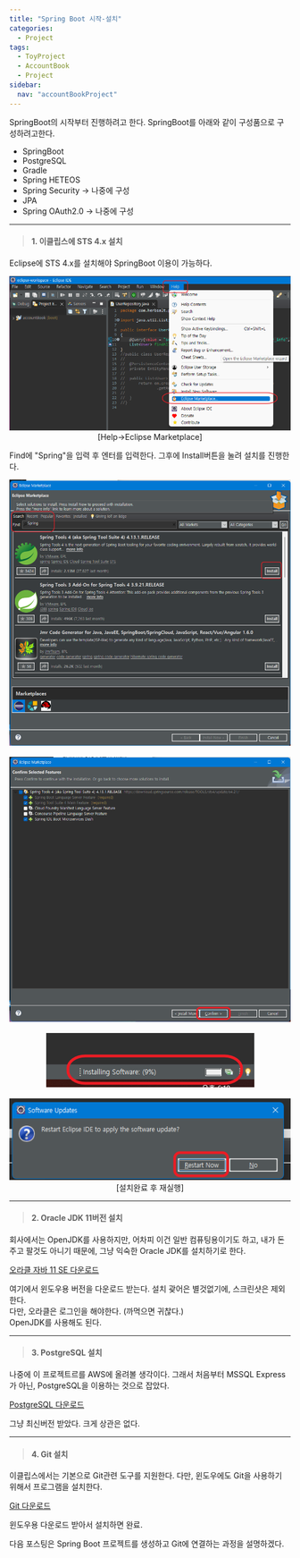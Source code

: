 ```yaml
---
title: "Spring Boot 시작-설치"
categories:
  - Project
tags:
  - ToyProject
  - AccountBook
  - Project
sidebar:
  nav: "accountBookProject"
---
```

SpringBoot의 시작부터 진행하려고 한다. SpringBoot를 아래와 같이 구성품으로 구성하려고한다.  
- SpringBoot  
- PostgreSQL  
- Gradle
- Spring HETEOS
- Spring Security -> 나중에 구성
- JPA
- Spring OAuth2.0 -> 나중에 구성


***
> #### 1. 이클립스에 STS 4.x 설치  
  
Eclipse에 STS 4.x를 설치해야 SpringBoot 이용이 가능하다.  
<div align="center">
<img src="/assets/images/posts/Project/AccountBook/post_01_001.png" alt="01">
<br>
[Help->Eclipse Marketplace]  
</div>
  
Find에 "Spring"을 입력 후 엔터를 입력한다. 그후에 Install버튼을 눌려 설치를 진행한다.  
<div align="center">
<img src="/assets/images/posts/Project/AccountBook/post_01_002.png" alt="02">
<br>
<br>
<img src="/assets/images/posts/Project/AccountBook/post_01_003.png" alt="03">
<br>
<br>
<img src="/assets/images/posts/Project/AccountBook/post_01_004.png" alt="04">
<br>
<br>
<img src="/assets/images/posts/Project/AccountBook/post_01_005.png" alt="05">
<br>
[설치완료 후 재실행]
</div>

***
> #### 2. Oracle JDK 11버전 설치  
  
회사에서는 OpenJDK를 사용하지만, 어차피 이건 일반 컴퓨팅용이기도 하고, 내가 돈주고 팔것도 아니기 때문에, 그냥 익숙한 Oracle JDK를 설치하기로 한다.  
  
[오라클 자바 11 SE 다운로드](https://www.oracle.com/kr/java/technologies/javase/jdk11-archive-downloads.html)  
  
여기에서 윈도우용 버전을 다운로드 받는다. 설치 괒어은 별것없기에, 스크린샷은 제외한다.  
다만, 오라클은 로그인을 해야한다. (까먹으면 귀찮다.)  
OpenJDK를 사용해도 된다.  
  
***
> #### 3. PostgreSQL 설치  
  
나중에 이 프로젝트르를 AWS에 올려볼 생각이다. 그래서 처음부터 MSSQL Express가 아닌, PostgreSQL을 이용하는 것으로 잡았다.  
  
[PostgreSQL 다운로드](https://www.enterprisedb.com/downloads/postgres-postgresql-downloads)  

그냥 최신버전 받았다. 크게 상관은 없다.  
  

***
> #### 4. Git 설치  
  
이클립스에서는 기본으로 Git관련 도구를 지원한다. 다만, 윈도우에도 Git을 사용하기 위해서 프로그램을 설치한다.  
  
[Git 다운로드](https://git-scm.com/downloads)  

윈도우용 다운로드 받아서 설치하면 완료.
  
  
다음 포스팅은 Spring Boot 프로젝트를 생성하고 Git에 연결하는 과정을 설명하겠다.
